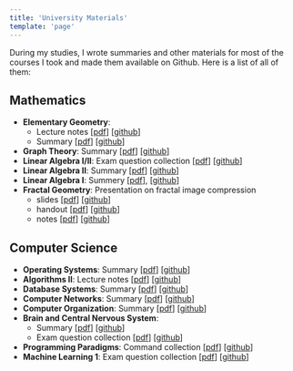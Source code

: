 ```yaml
---
title: 'University Materials'
template: 'page'
---
```


During my studies, I wrote summaries and other materials for most of the courses I took and made them available on Github. Here is a list of all of them:

## Mathematics

- **Elementary Geometry**:
  - Lecture notes [[pdf](https://github.com/jens-ox/elementare-geometrie/raw/master/main.pdf)] [[github](https://github.com/jens-ox/elementare-geometrie)]
  - Summary [[pdf](https://github.com/jens-ox/elementare-geometrie/raw/master/main.pdf)] [[github](https://github.com/jens-ox/elementare-geometrie/)]
- **Graph Theory**: Summary [[pdf](https://github.com/jens-ox/graph-theory-summary/raw/master/main.pdf)] [[github](https://github.com/jens-ox/graph-theory-summary)]
- **Linear Algebra I/II**: Exam question collection [[pdf](https://github.com/jens-ox/Klausuraufgaben-LA/raw/master/main.pdf)] [[github](https://github.com/jens-ox/Klausuraufgaben-LA)]
- **Linear Algebra II**: Summary [[pdf](https://github.com/jens-ox/Zusammenfassung-LA2/raw/master/Zusammenfassung-LA2.pdf)] [[github](https://github.com/jens-ox/Zusammenfassung-LA2)]
- **Linear Algebra I**: Summery [[pdf](https://github.com/jens-ox/Zusammenfassung-LA1/raw/master/Zusammenfassung-LA1.pdf)], [[github](https://github.com/jens-ox/Zusammenfassung-LA1)]
- **Fractal Geometry**: Presentation on fractal image compression
  - slides [[pdf](https://github.com/jens-ox/fractals-slides/raw/master/slides.pdf)] [[github](https://github.com/jens-ox/fractals-slides/)]
  - handout [[pdf](https://github.com/jens-ox/fractals-handout/raw/master/handout.pdf)] [[github](https://github.com/jens-ox/fractals-handout/)]
  - notes [[pdf](https://github.com/jens-ox/fractals-notes/raw/master/notes.pdf)] [[github](https://github.com/jens-ox/fractals-notes/)]

## Computer Science

- **Operating Systems**: Summary [[pdf](https://github.com/jens-ox/OS/raw/master/main.pdf)] [[github](https://github.com/jens-ox/OS)]
- **Algorithms II**: Lecture notes [[pdf](https://github.com/jens-ox/AlgoII-Skript/raw/master/main.pdf)] [[github](https://github.com/jens-ox/AlgoII-Skript)]
- **Database Systems**: Summary [[pdf](https://github.com/jens-ox/DBS/raw/master/main.pdf)] [[github](https://github.com/jens-ox/DBS)]
- **Computer Networks**: Summary [[pdf](https://github.com/jens-ox/RN-2/raw/master/main.pdf)] [[github](https://github.com/jens-ox/RN-2)]
- **Computer Organization**: Summary [[pdf](https://github.com/jens-ox/RO/raw/master/Zusammenfassung-RO.pdf)] [[github](https://github.com/jens-ox/RO)]
- **Brain and Central Nervous System**:
  - Summary [[pdf](https://github.com/jens-ox/gzns/raw/master/main.pdf)] [[github](https://github.com/jens-ox/gzns/)]
  - Exam question collection [[pdf](https://github.com/jens-ox/fragen-gzns/raw/master/main.pdf)] [[github](https://github.com/jens-ox/fragen-gzns/)]
- **Programming Paradigms**: Command collection [[pdf](https://github.com/jens-ox/propa/raw/master/main.pdf)] [[github](https://github.com/jens-ox/propa/)]
- **Machine Learning 1**: Exam question collection [[pdf](https://github.com/jens-ox/fragen-ml1/raw/master/main.pdf)] [[github](https://github.com/jens-ox/fragen-ml1/)]
